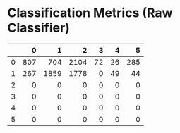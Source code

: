 # Classification Metrics (Raw Classifier)

|    |   0 |    1 |    2 |   3 |   4 |   5 |
|---:|----:|-----:|-----:|----:|----:|----:|
|  0 | 807 |  704 | 2104 |  72 |  26 | 285 |
|  1 | 267 | 1859 | 1778 |   0 |  49 |  44 |
|  2 |   0 |    0 |    0 |   0 |   0 |   0 |
|  3 |   0 |    0 |    0 |   0 |   0 |   0 |
|  4 |   0 |    0 |    0 |   0 |   0 |   0 |
|  5 |   0 |    0 |    0 |   0 |   0 |   0 |

